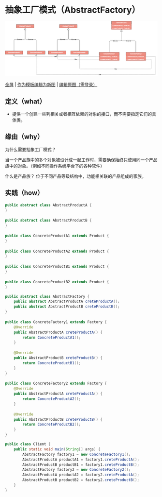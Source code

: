 # 抽象工厂模式（AbstractFactory）

![抽象工厂模式](https://raw.githubusercontent.com/CodePoem/VDesignPatterns/master/docs/drawio/AbstractFactory.png)

<a href = "https://www.draw.io/?lightbox=1#Uhttps://raw.githubusercontent.com/CodePoem/VDesignPatterns/master/docs/drawio/AbstractFactory.png">全屏</a> |
<a href = "https://www.draw.io/#Uhttps://raw.githubusercontent.com/CodePoem/VDesignPatterns/master/docs/drawio/AbstractFactory.png">作为模板编辑为新图</a> |
<a href = "https://www.draw.io/#HCodePoem/VDesignPatterns/master/docs/drawio/AbstractFactory.drawio">编辑原图（需登录）</a>

## 定义（what）

- 提供一个创建一些列相关或者相互依赖的对象的接口，而不需要指定它们的具体类。

## 缘由（why）

为什么需要抽象工厂模式？

当一个产品族中的多个对象被设计成一起工作时，需要确保始终只使用同一个产品族中的对象。（例如不同操作系统平台下的各种软件）

什么是产品族？
位于不同产品等级结构中，功能相关联的产品组成的家族。

## 实践（how）

```java
public abstract class AbstractProductA {
}

public abstract class AbstractProductB {
}

public class ConcreteProductA1 extends Product {
}

public class ConcreteProductA2 extends Product {
}

public class ConcreteProductB1 extends Product {
}

public class ConcreteProductB2 extends Product {
}
```

```java
public abstract class AbstractFactory {
    public abstract AbstractProductA creteProductA();
    public abstract AbstractProductB creteProductB();
}

public class ConcreteFactory1 extends Factory {
    @Override
    public AbstractProductA creteProductA() {
        return ConcreteProductA1();
    }

    @Override
    public AbstractProductB creteProductB() {
        return ConcreteProductB1();
    }
}

public class ConcreteFactory2 extends Factory {
    @Override
    public AbstractProductA creteProductA() {
        return ConcreteProductA2();
    }

    @Override
    public AbstractProductB creteProductB() {
        return ConcreteProductB2();
    }
}
```

```java
public class Client {
    public static void main(String[] args) {
        AbstractFactory factory1 = new ConcreteFactory1();
        AbstractProductA productA1 = factory1.creteProductA();
        AbstractProductB productB1 = factory1.creteProductB();
        AbstractFactory factory2 = new ConcreteFactory2();
        AbstractProductA productA2 = factory2.creteProductA();
        AbstractProductB productB2 = factory2.creteProductB();
    }
}
```
